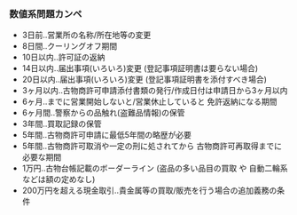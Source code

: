 ### 数値系問題カンペ

- 3日前‥営業所の名称/所在地等の変更
- 8日間‥クーリングオフ期間
- 10日以内‥許可証の返納
- 14日以内‥届出事項(いろいろ)変更 (登記事項証明書は要らない場合)
- 20日以内‥届出事項(いろいろ)変更 (登記事項証明書を添付すべき場合)
- 3ヶ月以内‥古物商許可申請添付書類の発行/作成日付は申請日から3ヶ月以内
- 6ヶ月‥までに営業開始しないと/営業休止していると 免許返納になる期間
- 6ヶ月間‥警察からの品触れ(盗難品情報)の保管
- 3年間‥買取記録の保管
- 5年間‥古物商許可申請に最低5年間の略歴が必要
- 5年間‥古物商許可取消や一定の刑に処されてから
古物商許可再取得までに必要な期間
- 1万円‥古物台帳記載のボーダーライン
(盗品の多い品目の買取 や 自動二輪系 などは額の定めなし)
- 200万円を超える現金取引‥貴金属等の買取/販売を行う場合の追加義務の条件